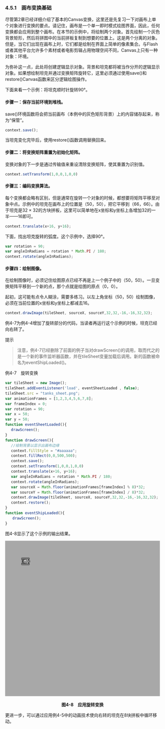 ### 4.5.1　画布变换基础

尽管第2章已经详细介绍了基本的Canvas变换，这里还是先复习一下对画布上单个对象进行变换的要点。请记住，画布是一个单一即时模式绘图界面，因此，任何变换都会应用到整个画布。在本节的示例中，将绘制两个对象。首先绘制一个灰色背景矩形，然后将拼图中的当前拼板复制到想要的位置上。这是两个分离的对象。但是，当它们出现在画布上时，它们都是绘制在界面上简单的像素集合。与Flash或者其他平台允许多个素材或者电影剪辑占用物理空间不同，Canvas上只有一种对象：环境。

为弥补这一点，此处将创建逻辑显示对象。背景和坦克都将被当作分开的逻辑显示对象。如果想绘制坦克并通过变换矩阵旋转它，这里必须通过使用save()和restore()Canvas函数来区分逻辑绘图操作。

下面来看一个示例：将坦克顺时针旋转90°。

#### 步骤一：保存当前环境到堆栈。

save()环境函数将会把当前画布（本例中的灰色矩形背景）上的内容储存起来，称为“保管”。

```javascript
context.save();
```

当坦克变化完毕后，使用restore()函数调用替换回来。

#### 步骤二：将变换矩阵重置为初始化矩阵。

变换对象的下一步是通过传输值来重设清除变换矩阵，使其重置为识别值。

```javascript
context.setTransform(1,0,0,1,0,0)
```

#### 步骤三：编码变换算法。

每个变换都会略有区别，但是通常在旋转一个对象的时候，都想要将矩阵平移至对象中点。示例中的坦克在画布上的位置是（50，50），把它平移到（66，66）。由于坦克是32 × 32的方块拼板，这里可以简单地在x坐标和y坐标上各增加32的一半——16即可。

```javascript
context.translate(x+16, y+16);
```

下面，找出坦克旋转的弧度。这个示例中，选择90°。

```javascript
var rotation = 90;
var angleInRadians = rotation * Math.PI / 180;
context.rotate(angleInRadians);
```

#### 步骤四：绘制图像。

在绘制图像时，必须记住绘图原点已经不再是上一个例子中的（50，50）。一旦变换矩阵平移到一个新的点，那个点就是绘图的原点（0，0）。

起初，这可能有点令人糊涂，需要多练习。以左上角坐标（50，50）绘制图像，必须在当前位置的x坐标和y坐标上都减去16。

```javascript
context.drawImage(tileSheet, sourceX, sourceY,32,32,-16,-16,32,32);
```

例4-7为例4-4增加了旋转部分的代码，当读者再运行这个示例的时候，坦克已经向右转了。

提示

> 注意，例4-7已经删除了前面的例子当对drawScreen()的调用，取而代之的是一个新的事件监听器函数，并在tileSheet变量加载后调用。新的函数被命名为eventShipLoaded()。

例4-7　旋转变换

```javascript
var tileSheet = new Image();
tileSheet.addEventListener('load', eventSheetLoaded , false);
tileSheet.src = "tanks_sheet.png";
var animationFrames = [1,2,3,4,5,6,7,8];
var frameIndex = 0;
var rotation = 90;
var x = 50;
var y = 50;
function eventSheetLoaded(){
　 drawScreen();
}
function drawScreen(){
　 //绘制背景以显示出画布边缘
　 context.fillStyle = "#aaaaaa";
　 context.fillRect(0,0,500,500);
　 context.save();
　 context.setTransform(1,0,0,1,0,0)
　 context.translate(x+16, y+16);
　 var angleInRadians = rotation * Math.PI / 180;
　 context.rotate(angleInRadians);
　 var sourceX = Math.floor(animationFrames[frameIndex] % 8)*32;
　 var sourceY = Math.floor(animationFrames[frameIndex] / 8)*32;
　 context.drawImage(tileSheet, sourceX, sourceY,32,32,-16,-16,32,32);
　 context.restore();
}
function eventShipLoaded(){
　　drawScreen();
}
```

图4-8显示了这个示例的输出结果。

![64.png](../images/64.png)
<center class="my_markdown"><b class="my_markdown">图4-8　应用旋转变换</b></center>

更进一步，可以通过应用例4-5中的动画技术使向右转的坦克在8块拼板中循环移动。


